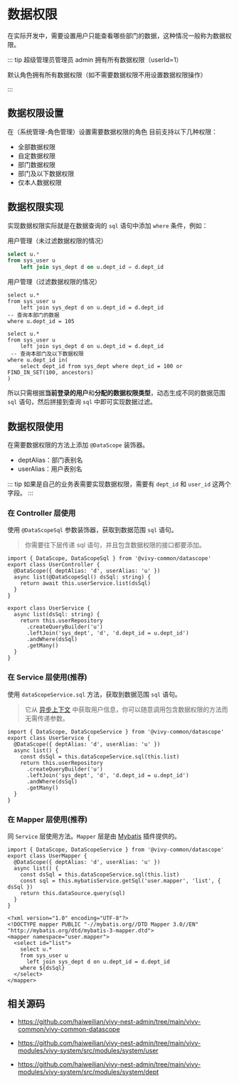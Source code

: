 # 数据权限

在实际开发中，需要设置用户只能查看哪些部门的数据，这种情况一般称为数据权限。

::: tip
超级管理员管理员 admin 拥有所有数据权限（userId=1）

默认角色拥有所有数据权限（如不需要数据权限不用设置数据权限操作）

:::

## 数据权限设置

在（系统管理-角色管理）设置需要数据权限的角色 目前支持以下几种权限：

- 全部数据权限
- 自定数据权限
- 部门数据权限
- 部门及以下数据权限
- 仅本人数据权限

## 数据权限实现

实现数据权限实际就是在数据查询的 `sql` 语句中添加 `where` 条件，例如：

用户管理（未过滤数据权限的情况）

```sql
select u.*
from sys_user u
	left join sys_dept d on u.dept_id = d.dept_id
```

用户管理（过滤数据权限的情况）

```sql{5}
select u.*
from sys_user u
	left join sys_dept d on u.dept_id = d.dept_id
-- 查询本部门的数据
where u.dept_id = 105
```

```sql{5-7}
select u.*
from sys_user u
	left join sys_dept d on u.dept_id = d.dept_id
 -- 查询本部门及以下数据权限
where u.dept_id in(
	select dept_id from sys_dept where dept_id = 100 or FIND_IN_SET(100, ancestors)
)
```

所以只需根据**当前登录的用户**和**分配的数据权限类型**，动态生成不同的数据范围 `sql` 语句，然后拼接到查询 `sql` 中即可实现数据过滤。

## 数据权限使用

在需要数据权限的方法上添加 `@DataScope` 装饰器。

- deptAlias：部门表别名
- userAlias：用户表别名

::: tip
如果是自己的业务表需要实现数据权限，需要有 `dept_id` 和 `user_id` 这两个字段。
:::

### 在 Controller 层使用

使用 `@DataScopeSql` 参数装饰器，获取到数据范围 `sql` 语句。

> 你需要往下层传递 sql 语句，并且包含数据权限的接口都要添加。

```ts{4}
import { DataScope, DataScopeSql } from '@vivy-common/datascope'
export class UserController {
  @DataScope({ deptAlias: 'd', userAlias: 'u' })
  async list(@DataScopeSql() dsSql: string) {
    return await this.userService.list(dsSql)
  }
}
```

```ts{6}
export class UserService {
  async list(dsSql: string) {
    return this.userRepository
      .createQueryBuilder('u')
      .leftJoin('sys_dept', 'd', 'd.dept_id = u.dept_id')
      .andWhere(dsSql)
      .getMany()
  }
}
```

### 在 Service 层使用(推荐)

使用 `dataScopeService.sql` 方法，获取到数据范围 `sql` 语句。

> 它从 [异步上下文](./context.md) 中获取用户信息，你可以随意调用包含数据权限的方法而无需传递参数。

```ts{5,9}
import { DataScope, DataScopeService } from '@vivy-common/datascope'
export class UserService {
  @DataScope({ deptAlias: 'd', userAlias: 'u' })
  async list() {
    const dsSql = this.dataScopeService.sql(this.list)
    return this.userRepository
      .createQueryBuilder('u')
      .leftJoin('sys_dept', 'd', 'd.dept_id = u.dept_id')
      .andWhere(dsSql)
      .getMany()
  }
}
```

### 在 Mapper 层使用(推荐)

同 `Service` 层使用方法。`Mapper` 层是由 [Mybatis](../plugin/mapper.md) 插件提供的。

```ts{5}
import { DataScope, DataScopeService } from '@vivy-common/datascope'
export class UserMapper {
  @DataScope({ deptAlias: 'd', userAlias: 'u' })
  async list() {
    const dsSql = this.dataScopeService.sql(this.list)
    const sql = this.mybatisService.getSql('user.mapper', 'list', { dsSql })
    return this.dataSource.query(sql)
  }
}
```

```xml{8}
<?xml version="1.0" encoding="UTF-8"?>
<!DOCTYPE mapper PUBLIC "-//mybatis.org//DTD Mapper 3.0//EN" "http://mybatis.org/dtd/mybatis-3-mapper.dtd">
<mapper namespace="user.mapper">
  <select id="list">
    select u.*
    from sys_user u
      left join sys_dept d on u.dept_id = d.dept_id
    where ${dsSql}
  </select>
</mapper>
```

## 相关源码

- https://github.com/haiweilian/vivy-nest-admin/tree/main/vivy-common/vivy-common-datascope

- https://github.com/haiweilian/vivy-nest-admin/tree/main/vivy-modules/vivy-system/src/modules/system/user

- https://github.com/haiweilian/vivy-nest-admin/tree/main/vivy-modules/vivy-system/src/modules/system/dept
